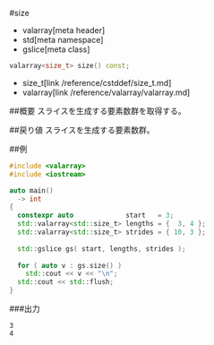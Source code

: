 #size
* valarray[meta header]
* std[meta namespace]
* gslice[meta class]

```cpp
valarray<size_t> size() const;
```
* size_t[link /reference/cstddef/size_t.md]
* valarray[link /reference/valarray/valarray.md]

##概要
スライスを生成する要素数群を取得する。


##戻り値
スライスを生成する要素数群。

##例
```cpp
#include <valarray>
#include <iostream>

auto main()
  -> int
{
  constexpr auto             start   = 3;
  std::valarray<std::size_t> lengths = {  3, 4 };
  std::valarray<std::size_t> strides = { 10, 3 };
  
  std::gslice gs( start, lengths, strides );
  
  for ( auto v : gs.size() )
    std::cout << v << "\n";
  std::cout << std::flush;
}
```

###出力
```
3
4
```

